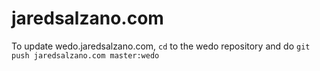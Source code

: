 # jaredsalzano.com

To update wedo.jaredsalzano.com, `cd` to the wedo repository and do `git push jaredsalzano.com master:wedo`